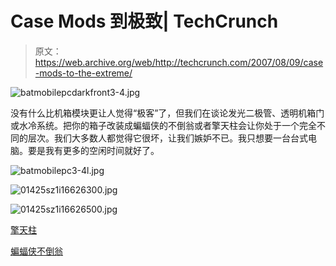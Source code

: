 # Case Mods 到极致| TechCrunch

> 原文：<https://web.archive.org/web/http://techcrunch.com/2007/08/09/case-mods-to-the-extreme/>

![batmobilepcdarkfront3-4.jpg](img/29a113494a5a0f3c7ff34c5818225de4.png)

没有什么比机箱模块更让人觉得“极客”了，但我们在谈论发光二极管、透明机箱门或水冷系统。把你的箱子改装成蝙蝠侠的不倒翁或者擎天柱会让你处于一个完全不同的层次。我们大多数人都觉得它很坏，让我们嫉妒不已。我只想要一台台式电脑。要是我有更多的空闲时间就好了。

![batmobilepc3-4l.jpg](img/7c3f0dfe1d7e046eb313a59bfad5b9fe.png)

![01425sz1i16626300.jpg](img/411f33bebfb7bb38e74de3592785594c.png)

![01425sz1i16626500.jpg](img/36265834e37c325742db7ac5c78fc1fb.png)

[擎天柱](https://web.archive.org/web/20151230142629/http://www.extremetech.com/article2/0,1558,2165732,00.asp?kc=ETRSS02129TX1K0000532)

[蝙蝠侠不倒翁](https://web.archive.org/web/20151230142629/http://casemodgod.com/batmobile_tumbler_pc.htm)